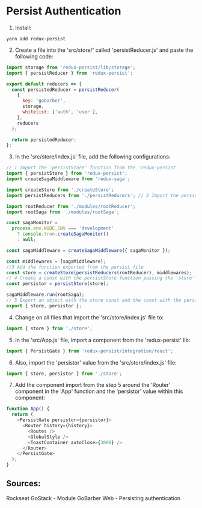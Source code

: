 # Persist Authentication

1. Install:
```
yarn add redux-persist
```
2. Create a file into the 'src/store/' called 'persistReducer.js' and paste the following code:
```javascript
import storage from 'redux-persist/lib/storage';
import { persistReducer } from 'redux-persist';

export default reducers => {
  const persistedReducer = persistReducer(
    {
      key: 'gobarber',
      storage,
      whitelist: ['auth', 'user'],
    },
    reducers
  );

  return persistedReducer;
};
```
3. In the 'src/store/index.js' file, add the following configurations:
```javascript
// 1 Import the 'persistStore' function from the 'redux-persist'
import { persistStore } from 'redux-persist'; 
import createSagaMiddleware from 'redux-saga';

import createStore from './createStore';
import persistReducers from './persistReducers'; // 2 Import the persist file 

import rootReducer from './modules/rootReducer';
import rootSaga from './modules/rootSaga';

const sagaMonitor =
  process.env.NODE_ENV === 'development'
    ? console.tron.createSagaMonitor()
    : null;

const sagaMiddleware = createSagaMiddleware({ sagaMonitor });

const middlewares = [sagaMiddleware];
//3 Add the function exported from the persist file 
const store = createStore(persistReducers(rootReducer), middlewares); 
// 4 Create a const with the persistStore function passing the 'store' const as params
const persistor = persistStore(store); 

sagaMiddleware.run(rootSaga);
// 5 Export an object with the store const and the const with the persistoStore function. 
export { store, persistor };
``` 
4. Change on all files that import the 'src/store/index.js' file to: 
```javascript
import { store } from './store';
```
5. In the 'src/App.js' file, import a component from the 'redux-persist' lib:
```javascript
import { PersistGate } from 'redux-persist/integration/react';
```
6. Also, import the 'persistor' value from the 'src/store/index.js' file:
```javascript
import { store, persistor } from './store';
```
7. Add the component import from the step 5 around the 'Router' component in the 'App' function and the 'persistor' value within this component:
```javascript
function App() {
  return (
    <PersistGate persistor={persistor}>
      <Router history={history}>
        <Routes />
        <GlobalStyle />
        <ToastContainer autoClose={3000} />
      </Router>
    </PersistGate>
  );
}
```

## Sources:
Rockseat GoStack - Module GoBarber Web - Persisting authentication

